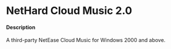 # NetHard Cloud Music 2.0

#### Description
A third-party NetEase Cloud Music for Windows 2000 and above.
